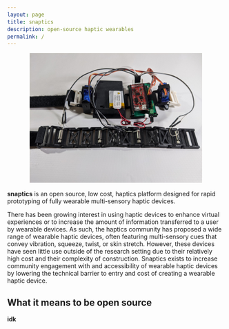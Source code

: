 ```yaml
---
layout: page
title: snaptics
description: open-source haptic wearables
permalink: /
---
```

<p align="center">
  <img src="/photos/snaptics.jpg" alt="snaptics" width="400"/>
</p>

**snaptics** is an open source, low cost, haptics platform designed for rapid prototyping of fully wearable multi-sensory haptic devices. 

There has been growing interest in using haptic devices to enhance virtual experiences or to increase the amount of information transferred to a user by wearable devices. 
As such, the haptics community has proposed a wide range of wearable haptic devices, often featuring multi-sensory cues that convey vibration, squeeze, twist, or skin stretch. 
However, these devices have seen little use outside of the research setting due to their relatively high cost and their complexity of construction. 
Snaptics exists to increase community engagement with and accessibility of wearable haptic devices by lowering the technical barrier to entry and cost of creating a wearable haptic device.

## What it means to be open source

**idk**
